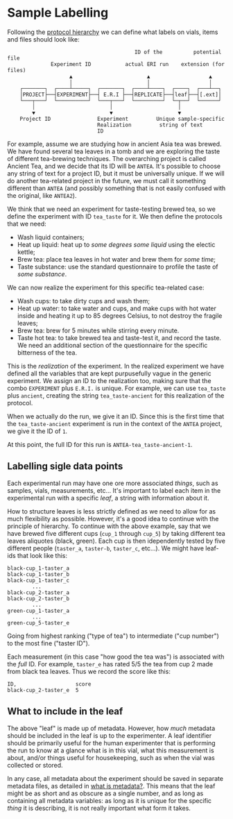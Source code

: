 # Sample Labelling

Following the [protocol hierarchy](/prep/protocols.md) we can define what
labels on vials, items and files should look like:
```
                                         ID of the          potential file
              Experiment ID           actual ERI run    extension (for files)
                    ▲                        ▲                   ▲
                    │                        │                   │
    ┌───────┐  ┌────┴─────┐  ┌───────┐  ┌────┴────┐  ┌────┐  ┌───┴──┐
    │PROJECT├──┤EXPERIMENT├──┤ E.R.I ├──┤REPLICATE├──┤leaf├──┤[.ext]│
    └───┬───┘  └──────────┘  └───┬───┘  └─────────┘  └─┬──┘  └──────┘
        │                        │                     │
        ▼                        ▼                     ▼
    Project ID               Experiment         Unique sample-specific
                             Realization         string of text
                             ID
```

For example, assume we are studying how in ancient Asia tea was brewed.
We have found several tea leaves in a tomb and we are exploring the taste of
different tea-brewing techniques.
The overarching project is called Ancient Tea, and we decide that its ID will
be `ANTEA`.
It's possible to choose any string of text for a project ID, but it must be
universally unique. If we will do another tea-related project in the future,
we must call it something different than `ANTEA` (and possibly something that is
not easily confused with the original, like `ANTEA2`).

We think that we need an experiment for taste-testing brewed tea, so we define
the experiment with ID `tea_taste` for it.
We then define the protocols that we need:
- Wash liquid containers;
- Heat up liquid: heat up to *some degrees* *some liquid* using the
  electic kettle;
- Brew tea: place tea leaves in hot water and brew them for *some time*;
- Taste substance: use the standard questionnaire to profile the taste of
  *some substance*.

We can now realize the experiment for this specific tea-related case:
- Wash cups: to take dirty cups and wash them;
- Heat up water: to take water and cups, and make cups with hot water inside
  and heating it up to 85 degrees Celsius, to not destroy the fragile leaves;
- Brew tea: brew for 5 minutes while stirring every minute.
- Taste hot tea: to take brewed tea and taste-test it, and record the taste.
  We need an additional section of the questionnaire for the specific bitterness
  of the tea.

This is the *realization* of the experiment. In the realized experiment we
have defined all the variables that are kept purpusefully vague in the generic
experiment.
We assign an ID to the realization too, making sure that the combo `EXPERIMENT`
plus `E.R.I.` is unique. For example, we can use `tea_taste` plus `ancient`,
creating the string `tea_taste-ancient` for this realization of the protocol.

When we actually do the run, we give it an ID. Since this is the first time
that the `tea_taste-ancient` experiment is run in the context of the `ANTEA`
project, we give it the ID of `1`.

At this point, the full ID for this run is `ANTEA-tea_taste-ancient-1`.

## Labelling sigle data points
Each experimental run may have one ore more associated *things*, such as
samples, vials, measurements, etc...
It's important to label each item in the experimental run with a specific
*leaf*, a string with information about it.

How to structure leaves is less strictly defined as we need to allow for
as much flexibility as possible.
However, it's a good idea to continue with the principle of hierarchy.
To continue with the above example, say that we have brewed five different
cups (`cup_1` through `cup_5`) by taking different tea leaves aliquotes (black,
green). Each cup is then idependently tested by five different people 
(`taster_a`, `taster-b`, `taster_c`, etc...).
We might have leaf-ids that look like this:
```
black-cup_1-taster_a
black-cup_1-taster_b
black-cup_1-taster_c
        ...
black-cup_2-taster_a
black-cup_2-taster_b
        ...
green-cup_1-taster_a
        ...
green-cup_5-taster_e
```
Going from highest ranking ("type of tea") to intermediate ("cup number") to
the most fine ("taster ID").

Each measurement (in this case "how good the tea was") is associated with the
*full* ID. For example, `taster_e` has rated 5/5 the tea from cup 2 made from
black tea leaves.
Thus we record the score like this:
```
ID,                   score
black-cup_2-taster_e  5
```

## What to include in the leaf
The above "leaf" is made up of metadata.
However, how *much* metadata should be included in the leaf is up to the
experimenter. A leaf identifier should be primarily useful for the human
experimenter that is performing the run to know at a glance what is in this
vial, what this measurement is about, and/or things useful for housekeeping,
such as when the vial was collected or stored.

In any case, all metadata about the experiment should be saved in separate
metadata files, as detailed in [what is metadata?](/intro_to_metadata.md).
This means that the leaf might be as short and as obscure as a single number,
and as long as containing all metadata variables: as long as it is unique for
the specific *thing* it is describing, it is not really important what form
it takes.

